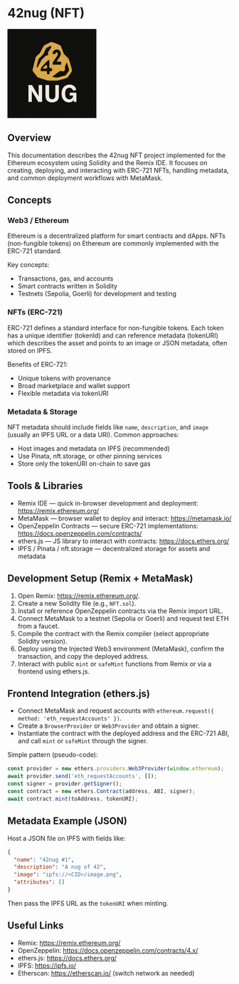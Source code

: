 # 42nug (NFT)

<img src="icon_42nug.png" alt="icon" width="200">

## Overview

This documentation describes the 42nug NFT project implemented for the Ethereum ecosystem using Solidity and the Remix IDE. It focuses on creating, deploying, and interacting with ERC-721 NFTs, handling metadata, and common deployment workflows with MetaMask.

## Concepts

### Web3 / Ethereum

Ethereum is a decentralized platform for smart contracts and dApps. NFTs (non-fungible tokens) on Ethereum are commonly implemented with the ERC-721 standard.

Key concepts:
- Transactions, gas, and accounts
- Smart contracts written in Solidity
- Testnets (Sepolia, Goerli) for development and testing

### NFTs (ERC-721)

ERC-721 defines a standard interface for non-fungible tokens. Each token has a unique identifier (tokenId) and can reference metadata (tokenURI) which describes the asset and points to an image or JSON metadata, often stored on IPFS.

Benefits of ERC-721:
- Unique tokens with provenance
- Broad marketplace and wallet support
- Flexible metadata via tokenURI

### Metadata & Storage

NFT metadata should include fields like `name`, `description`, and `image` (usually an IPFS URL or a data URI). Common approaches:
- Host images and metadata on IPFS (recommended)
- Use Pinata, nft.storage, or other pinning services
- Store only the tokenURI on-chain to save gas

## Tools & Libraries

- Remix IDE — quick in-browser development and deployment: https://remix.ethereum.org/
- MetaMask — browser wallet to deploy and interact: https://metamask.io/
- OpenZeppelin Contracts — secure ERC-721 implementations: https://docs.openzeppelin.com/contracts/
- ethers.js — JS library to interact with contracts: https://docs.ethers.org/
- IPFS / Pinata / nft.storage — decentralized storage for assets and metadata

## Development Setup (Remix + MetaMask)

1. Open Remix: https://remix.ethereum.org/.
2. Create a new Solidity file (e.g., `NFT.sol`).
3. Install or reference OpenZeppelin contracts via the Remix import URL.
4. Connect MetaMask to a testnet (Sepolia or Goerli) and request test ETH from a faucet.
5. Compile the contract with the Remix compiler (select appropriate Solidity version).
6. Deploy using the Injected Web3 environment (MetaMask), confirm the transaction, and copy the deployed address.
7. Interact with public `mint` or `safeMint` functions from Remix or via a frontend using ethers.js.

## Frontend Integration (ethers.js)

- Connect MetaMask and request accounts with `ethereum.request({ method: 'eth_requestAccounts' })`.
- Create a `BrowserProvider` or `Web3Provider` and obtain a signer.
- Instantiate the contract with the deployed address and the ERC-721 ABI, and call `mint` or `safeMint` through the signer.

Simple pattern (pseudo-code):

```javascript
const provider = new ethers.providers.Web3Provider(window.ethereum);
await provider.send('eth_requestAccounts', []);
const signer = provider.getSigner();
const contract = new ethers.Contract(address, ABI, signer);
await contract.mint(toAddress, tokenURI);
```

## Metadata Example (JSON)

Host a JSON file on IPFS with fields like:

```json
{
  "name": "42nug #1",
  "description": "A nug of 42",
  "image": "ipfs://<CID>/image.png",
  "attributes": []
}
```

Then pass the IPFS URL as the `tokenURI` when minting.

## Useful Links

- Remix: https://remix.ethereum.org/
- OpenZeppelin: https://docs.openzeppelin.com/contracts/4.x/
- ethers.js: https://docs.ethers.org/
- IPFS: https://ipfs.io/
- Etherscan: https://etherscan.io/ (switch network as needed)